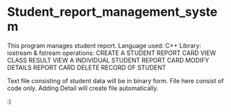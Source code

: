 # Student_report_management_system
This program manages student report.
Language used: C++
Library: iostream & fstream
operations:
          CREATE A STUDENT REPORT CARD
          VIEW CLASS RESULT
          VIEW A INDIVIDUAL STUDENT REPORT CARD
          MODIFY DETAILS REPORT CARD
          DELETE RECORD OF STUDENT
          
Text file consisting of student data will be in binary form. File here consist of code only.
Adding Detail will create file automatically.

:)
